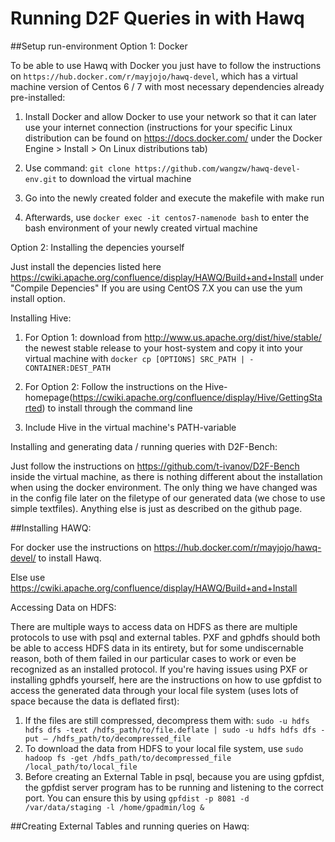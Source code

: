 # Running D2F Queries in with Hawq
##Setup run-environment
Option 1: Docker

To be able to use Hawq with Docker you just have to follow the instructions on `https://hub.docker.com/r/mayjojo/hawq-devel`, which has a virtual machine version of Centos 6 / 7 with most necessary dependencies already pre-installed:

1. Install Docker and allow Docker to use your network so that it can later use your internet connection (instructions for your specific Linux distribution can be found on https://docs.docker.com/ under the Docker Engine > Install > On Linux distributions tab) 

2. Use command: `git clone https://github.com/wangzw/hawq-devel-env.git` to download the virtual machine

3. Go into the newly created folder and execute the makefile with make run

4. Afterwards, use `docker exec -it centos7-namenode bash` to enter the bash environment of your newly created virtual machine

Option 2: Installing the depencies yourself

Just install the depencies listed here https://cwiki.apache.org/confluence/display/HAWQ/Build+and+Install under "Compile Depencies"
If you are using CentOS 7.X you can use the yum install option.

Installing Hive:

1. For Option 1: download from http://www.us.apache.org/dist/hive/stable/ the newest stable release to your host-system and copy it into your virtual machine with `docker cp [OPTIONS] SRC_PATH | - CONTAINER:DEST_PATH`

2. For Option 2: Follow the instructions on the Hive-homepage(https://cwiki.apache.org/confluence/display/Hive/GettingStarted) to install through the command line 

3. Include Hive in the virtual machine's PATH-variable

Installing and generating data / running queries with D2F-Bench: 

Just follow the instructions on https://github.com/t-ivanov/D2F-Bench inside the virtual machine, as there is nothing different about the installation when using the docker environment. The only thing we have changed was in the config file later on the filetype of our generated data (we chose to use simple textfiles). Anything else is just as described on the github page.


##Installing HAWQ:

For docker use the instructions on https://hub.docker.com/r/mayjojo/hawq-devel/ to install Hawq.

Else use https://cwiki.apache.org/confluence/display/HAWQ/Build+and+Install

Accessing Data on HDFS:

There are multiple ways to access data on HDFS as there are multiple protocols to use with psql and external tables. PXF and gphdfs should both be able to access HDFS data in its entirety, but for some undiscernable reason, both of them failed in our particular cases to work or even be recognized as an installed protocol.
If you're having issues using PXF or installing gphdfs yourself, here are the instructions on how to use gpfdist to access the generated data through your local file system (uses lots of space because the data is deflated first):

1. If the files are still compressed, decompress  them with: `sudo -u hdfs hdfs dfs -text /hdfs_path/to/file.deflate | sudo -u hdfs hdfs dfs -put – /hdfs_path/to/decompressed_file`
2. To download the data from HDFS to your local file system, use `sudo hadoop fs -get /hdfs_path/to/decompressed_file /local_path/to/local_file`
3. Before creating an External Table in psql, because you are using gpfdist, the gpfdist server program has to be running and listening to the correct port. You can ensure this by using `gpfdist -p 8081 -d /var/data/staging -l /home/gpadmin/log &`


##Creating External Tables and running queries on Hawq:

